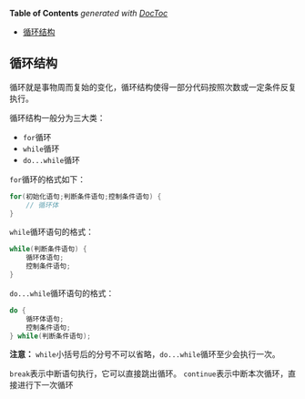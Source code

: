 <!-- START doctoc generated TOC please keep comment here to allow auto update -->
<!-- DON'T EDIT THIS SECTION, INSTEAD RE-RUN doctoc TO UPDATE -->
**Table of Contents**  *generated with [DocToc](https://github.com/thlorenz/doctoc)*

- [循环结构](#%E5%BE%AA%E7%8E%AF%E7%BB%93%E6%9E%84)

<!-- END doctoc generated TOC please keep comment here to allow auto update -->

## 循环结构

循环就是事物周而复始的变化，循环结构使得一部分代码按照次数或一定条件反复执行。

循环结构一般分为三大类：

- `for`循环
- `while`循环
- `do...while`循环

`for`循环的格式如下：

```java
for(初始化语句;判断条件语句;控制条件语句) {
	// 循环体
}
```

`while`循环语句的格式：

```java
while(判断条件语句) {
	循环体语句;
	控制条件语句;
}
```

`do...while`循环语句的格式：

```java
do {
	循环体语句;
	控制条件语句;
} while(判断条件语句);
```

**注意：** `while`小括号后的分号不可以省略，`do...while`循环至少会执行一次。

`break`表示中断语句执行，它可以直接跳出循环。
`continue`表示中断本次循环，直接进行下一次循环

